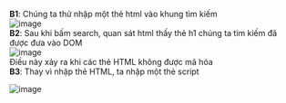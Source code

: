 **B1**: Chúng ta thử nhập một thẻ html vào khung tìm kiếm  
![image](https://github.com/user-attachments/assets/9253f7e6-9569-43bb-a517-f19ad3c25f7a)  
**B2**: Sau khi bấm search, quan sát html thấy thẻ h1 chúng ta tìm kiếm đã được đưa vào DOM  
![image](https://github.com/user-attachments/assets/cb1fb606-71e1-4e92-854b-a0df651b5072)  
Điều này xảy ra khi các thẻ HTML không được mã hóa  
**B3**: Thay vì nhập thẻ HTML, ta nhập một thẻ script  
<script>alert('xss')</script>  
![image](https://github.com/user-attachments/assets/139899dc-97f3-41e7-b0a0-9eb3d62c7dc7)  




